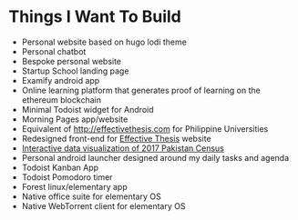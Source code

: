 # Things I Want To Build

- Personal website based on hugo lodi theme
- Personal chatbot
- Bespoke personal website
- Startup School landing page
- Examify android app
- Online learning platform that generates proof of learning on the ethereum blockchain
- Minimal Todoist widget for Android
- Morning Pages app/website
- Equivalent of http://effectivethesis.com for Philippine Universities
- Redesigned front-end for [Effective Thesis](http://effectivethesis.com) website
- [Interactive data visualization of 2017 Pakistan Census](https://brandnk.github.io/Front-End-Web-Developer-Assessment/)
- Personal android launcher designed around my daily tasks and agenda
- Todoist Kanban App
- Todoist Pomodoro timer
- Forest linux/elementary app
- Native office suite for elementary OS
- Native WebTorrent client for elementary OS

